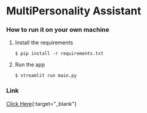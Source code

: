 # MultiPersonality Assistant



### How to run it on your own machine

1. Install the requirements

   ```
   $ pip install -r requirements.txt
   ```

2. Run the app

   ```
   $ streamlit run main.py
   ```

### Link

[Click Here](https://multipersonalityai.streamlit.app){:target="_blank"}
